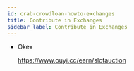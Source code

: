 ```yaml
---
id: crab-crowdloan-howto-exchanges
title: Contribute in Exchanges
sidebar_label: Contribute in Exchanges
---
```


* Okex

  https://www.ouyi.cc/earn/slotauction
